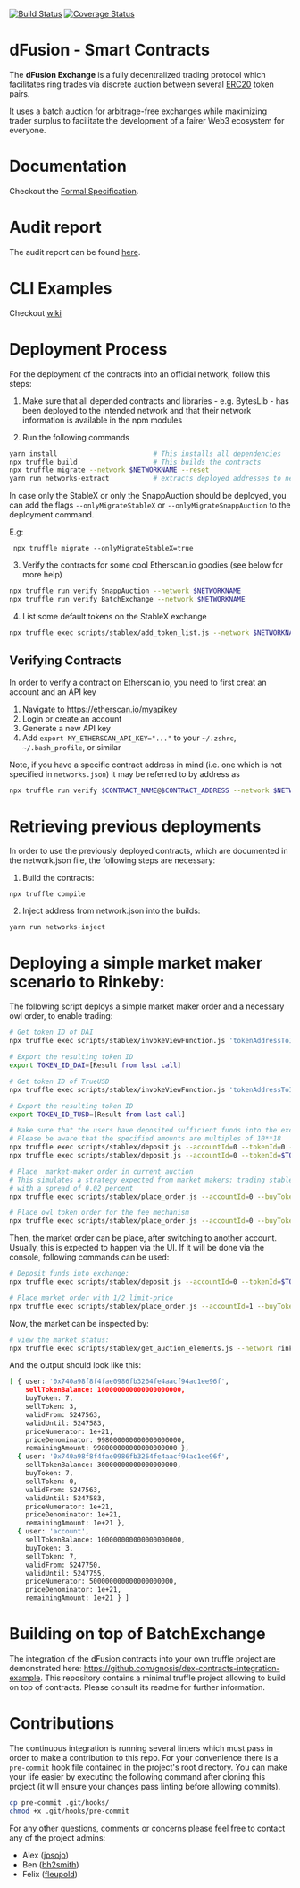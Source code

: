 [![Build Status](https://travis-ci.org/gnosis/dex-contracts.svg?branch=master)](https://travis-ci.org/gnosis/dex-contracts?branch=master)
[![Coverage Status](https://coveralls.io/repos/github/gnosis/dex-contracts/badge.svg?branch=master)](https://coveralls.io/github/gnosis/dex-contracts?branch=master)

# dFusion - Smart Contracts

The **dFusion Exchange** is a fully decentralized trading protocol which facilitates ring trades via discrete auction between several [ERC20](https://github.com/ethereum/EIPs/blob/master/EIPS/eip-20.md) token pairs.

It uses a batch auction for arbitrage-free exchanges while maximizing trader surplus to facilitate the development of a fairer Web3 ecosystem for everyone.

# Documentation

Checkout the [Formal Specification](https://github.com/gnosis/dex-research/blob/master/dFusion/dFusion.rst).

# Audit report

The audit report can be found [here](https://github.com/gnosis/dex-contracts/blob/master/Exchange_audit_report.pdf).

# CLI Examples

Checkout [wiki](https://github.com/gnosis/dex-contracts/wiki/Script-Usage-Examples)

# Deployment Process

For the deployment of the contracts into an official network, follow this steps:

1. Make sure that all depended contracts and libraries - e.g. BytesLib - has been deployed to the intended network and that their network information is available in the npm modules

2. Run the following commands

```sh
yarn install                        # This installs all dependencies
npx truffle build                   # This builds the contracts
npx truffle migrate --network $NETWORKNAME --reset
yarn run networks-extract           # extracts deployed addresses to networks.json
```

In case only the StableX or only the SnappAuction should be deployed, you can add the flags `--onlyMigrateStableX` or `--onlyMigrateSnappAuction` to the deployment command.

E.g:

```
 npx truffle migrate --onlyMigrateStableX=true
```

3. Verify the contracts for some cool Etherscan.io goodies (see below for more help)

```sh
npx truffle run verify SnappAuction --network $NETWORKNAME
npx truffle run verify BatchExchange --network $NETWORKNAME
```

4. List some default tokens on the StableX exchange

```sh
npx truffle exec scripts/stablex/add_token_list.js --network $NETWORKNAME
```

## Verifying Contracts

In order to verify a contract on Etherscan.io, you need to first creat an account and an API key

1. Navigate to https://etherscan.io/myapikey
2. Login or create an account
3. Generate a new API key
4. Add `export MY_ETHERSCAN_API_KEY="..."` to your `~/.zshrc`, `~/.bash_profile`, or similar

Note, if you have a specific contract address in mind (i.e. one which is not specified in `networks.json`) it may be referred to by address as

```sh
npx truffle run verify $CONTRACT_NAME@$CONTRACT_ADDRESS --network $NETWORKNAME
```

# Retrieving previous deployments

In order to use the previously deployed contracts, which are documented in the network.json file, the following steps are necessary:

1. Build the contracts:

```
npx truffle compile
```

2. Inject address from network.json into the builds:

```
yarn run networks-inject
```

# Deploying a simple market maker scenario to Rinkeby:

The following script deploys a simple market maker order and a necessary owl order, to enable trading:

```sh
# Get token ID of DAI
npx truffle exec scripts/stablex/invokeViewFunction.js 'tokenAddressToIdMap' '0x5592EC0cfb4dbc12D3aB100b257153436a1f0FEa' --network rinkeby

# Export the resulting token ID
export TOKEN_ID_DAI=[Result from last call]

# Get token ID of TrueUSD
npx truffle exec scripts/stablex/invokeViewFunction.js 'tokenAddressToIdMap' '0x0000000000085d4780B73119b644AE5ecd22b376' --network rinkeby

# Export the resulting token ID
export TOKEN_ID_TUSD=[Result from last call]

# Make sure that the users have deposited sufficient funds into the exchange
# Please be aware that the specified amounts are multiples of 10**18
npx truffle exec scripts/stablex/deposit.js --accountId=0 --tokenId=0 --amount=30 --network rinkeby&& \
npx truffle exec scripts/stablex/deposit.js --accountId=0 --tokenId=$TOKEN_ID_TUSD --amount=100 --network rinkeby

# Place  market-maker order in current auction
# This simulates a strategy expected from market makers: trading stable coins against each other
# with a spread of 0.02 percent
npx truffle exec scripts/stablex/place_order.js --accountId=0 --buyToken=$TOKEN_ID_DAI --sellToken=$TOKEN_ID_TUSD --minBuy=1000 --maxSell=998 --validFor=20 --network rinkeby

# Place owl token order for the fee mechanism
npx truffle exec scripts/stablex/place_order.js --accountId=0 --buyToken=$TOKEN_ID_DAI --sellToken=0 --minBuy=1000 --maxSell=1000 --validFor=20 --network rinkeby

```

Then, the market order can be place, after switching to another account. Usually, this is expected to happen via the UI. If it will be done via the console, following commands can be used:

```sh
# Deposit funds into exchange:
npx truffle exec scripts/stablex/deposit.js --accountId=0 --tokenId=$TOKEN_ID_DAI --amount=100 --network rinkeby

# Place market order with 1/2 limit-price
npx truffle exec scripts/stablex/place_order.js --accountId=1 --buyToken=$TOKEN_ID_TUSD --sellToken=$TOKEN_ID_DAI --minBuy=500 --maxSell=1000 --validFor=5 --network rinkeby
```

Now, the market can be inspected by:

```sh
# view the market status:
npx truffle exec scripts/stablex/get_auction_elements.js --network rinkeby

```

And the output should look like this:

```sh
[ { user: '0x740a98f8f4fae0986fb3264fe4aacf94ac1ee96f',
    sellTokenBalance: 100000000000000000000,
    buyToken: 7,
    sellToken: 3,
    validFrom: 5247563,
    validUntil: 5247583,
    priceNumerator: 1e+21,
    priceDenominator: 998000000000000000000,
    remainingAmount: 998000000000000000000 },
  { user: '0x740a98f8f4fae0986fb3264fe4aacf94ac1ee96f',
    sellTokenBalance: 30000000000000000000,
    buyToken: 7,
    sellToken: 0,
    validFrom: 5247563,
    validUntil: 5247583,
    priceNumerator: 1e+21,
    priceDenominator: 1e+21,
    remainingAmount: 1e+21 },
  { user: 'account',
    sellTokenBalance: 100000000000000000000,
    buyToken: 3,
    sellToken: 7,
    validFrom: 5247750,
    validUntil: 5247755,
    priceNumerator: 500000000000000000000,
    priceDenominator: 1e+21,
    remainingAmount: 1e+21 } ]
```

# Building on top of BatchExchange

The integration of the dFusion contracts into your own truffle project are demonstrated here:
https://github.com/gnosis/dex-contracts-integration-example. This repository contains a minimal
truffle project allowing to build on top of contracts.
Please consult its readme for further information.

# Contributions

The continuous integration is running several linters which must pass in order to make a contribution to this repo. For your convenience there is a `pre-commit` hook file contained in the project's root directory. You can make your life easier by executing the following command after cloning this project (it will ensure your changes pass linting before allowing commits).

```bash
cp pre-commit .git/hooks/
chmod +x .git/hooks/pre-commit
```

For any other questions, comments or concerns please feel free to contact any of the project admins:

- Alex ([josojo](https://github.com/josojo))
- Ben ([bh2smith](https://github.com/bh2smith))
- Felix ([fleupold](https://github.com/fleupold))
